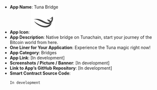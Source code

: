 - **App Name**: Tuna Bridge
- **App Icon**: ![](./tuna_bridge.png)
- **App Description**: Native bridge on Tunachain, start your journey of the Bitcoin world from here.
- **One Liner for Your Application**: Experience the Tuna magic right now!
- **App Category**:  Bridges
- **App Link**: [In development]
- **Screenshots / Picture / Banner**: [In development]
- **Link to App’s GitHub Repository**: [In development]
- **Smart Contract Source Code**: 
  ``` 
  In development
  ```
